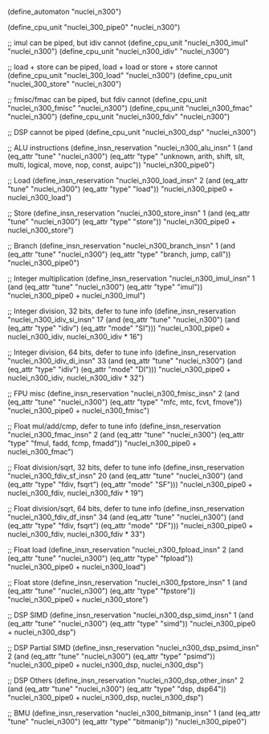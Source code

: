 (define_automaton "nuclei_n300")

(define_cpu_unit "nuclei_300_pipe0" "nuclei_n300")

;; imul can be piped, but idiv cannot
(define_cpu_unit "nuclei_n300_imul" "nuclei_n300")
(define_cpu_unit "nuclei_n300_idiv" "nuclei_n300")

;; load + store can be piped, load + load or store + store cannot
(define_cpu_unit "nuclei_300_load" "nuclei_n300")
(define_cpu_unit "nuclei_300_store" "nuclei_n300")

;; fmisc/fmac can be piped, but fdiv cannot
(define_cpu_unit "nuclei_n300_fmisc" "nuclei_n300")
(define_cpu_unit "nuclei_n300_fmac" "nuclei_n300")
(define_cpu_unit "nuclei_n300_fdiv" "nuclei_n300")

;; DSP cannot be piped
(define_cpu_unit "nuclei_n300_dsp" "nuclei_n300")

;; ALU instructions
(define_insn_reservation "nuclei_n300_alu_insn" 1
  (and (eq_attr "tune" "nuclei_n300")
    (eq_attr "type" "unknown, arith, shift, slt, multi, logical, move, nop, const, auipc"))
  "nuclei_n300_pipe0")

;; Load
(define_insn_reservation "nuclei_n300_load_insn" 2
  (and (eq_attr "tune" "nuclei_n300")
       (eq_attr "type" "load"))
  "nuclei_n300_pipe0 + nuclei_n300_load")

;; Store
(define_insn_reservation "nuclei_n300_store_insn" 1
  (and (eq_attr "tune" "nuclei_n300")
       (eq_attr "type" "store"))
  "nuclei_n300_pipe0 + nuclei_n300_store")

;; Branch
(define_insn_reservation "nuclei_n300_branch_insn" 1
  (and (eq_attr "tune" "nuclei_n300")
       (eq_attr "type" "branch, jump, call"))
  "nuclei_n300_pipe0")

;; Integer multiplication
(define_insn_reservation "nuclei_n300_imul_insn" 1
  (and (eq_attr "tune" "nuclei_n300")
       (eq_attr "type" "imul"))
  "nuclei_n300_pipe0 + nuclei_n300_imul")

;; Integer division, 32 bits, defer to tune info
(define_insn_reservation "nuclei_n300_idiv_si_insn" 17
  (and (eq_attr "tune" "nuclei_n300")
       (and (eq_attr "type" "idiv")
            (eq_attr "mode" "SI")))
  "nuclei_n300_pipe0 + nuclei_n300_idiv, nuclei_n300_idiv * 16")

;; Integer division, 64 bits, defer to tune info
(define_insn_reservation "nuclei_n300_idiv_di_insn" 33
  (and (eq_attr "tune" "nuclei_n300")
       (and (eq_attr "type" "idiv")
            (eq_attr "mode" "DI")))
  "nuclei_n300_pipe0 + nuclei_n300_idiv, nuclei_n300_idiv * 32")

;; FPU misc
(define_insn_reservation "nuclei_n300_fmisc_insn" 2
  (and (eq_attr "tune" "nuclei_n300")
       (eq_attr "type" "mfc, mtc, fcvt, fmove"))
  "nuclei_n300_pipe0 + nuclei_n300_fmisc")

;; Float mul/add/cmp, defer to tune info
(define_insn_reservation "nuclei_n300_fmac_insn" 2
  (and (eq_attr "tune" "nuclei_n300")
       (eq_attr "type" "fmul, fadd, fcmp, fmadd"))
  "nuclei_n300_pipe0 + nuclei_n300_fmac")

;; Float division/sqrt, 32 bits, defer to tune info
(define_insn_reservation "nuclei_n300_fdiv_sf_insn" 20
  (and (eq_attr "tune" "nuclei_n300")
       (and (eq_attr "type" "fdiv, fsqrt")
            (eq_attr "mode" "SF")))
  "nuclei_n300_pipe0 + nuclei_n300_fdiv, nuclei_n300_fdiv * 19")

;; Float division/sqrt, 64 bits, defer to tune info
(define_insn_reservation "nuclei_n300_fdiv_df_insn" 34
  (and (eq_attr "tune" "nuclei_n300")
       (and (eq_attr "type" "fdiv, fsqrt")
            (eq_attr "mode" "DF")))
  "nuclei_n300_pipe0 + nuclei_n300_fdiv, nuclei_n300_fdiv * 33")

;; Float load
(define_insn_reservation "nuclei_n300_fpload_insn" 2
  (and (eq_attr "tune" "nuclei_n300")
       (eq_attr "type" "fpload"))
  "nuclei_n300_pipe0 + nuclei_n300_load")

;; Float store
(define_insn_reservation "nuclei_n300_fpstore_insn" 1
  (and (eq_attr "tune" "nuclei_n300")
       (eq_attr "type" "fpstore"))
  "nuclei_n300_pipe0 + nuclei_n300_store")

;; DSP SIMD
(define_insn_reservation "nuclei_n300_dsp_simd_insn" 1
  (and (eq_attr "tune" "nuclei_n300")
       (eq_attr "type" "simd"))
  "nuclei_n300_pipe0 + nuclei_n300_dsp")

;; DSP Partial SIMD
(define_insn_reservation "nuclei_n300_dsp_psimd_insn" 2
  (and (eq_attr "tune" "nuclei_n300")
       (eq_attr "type" "psimd"))
  "nuclei_n300_pipe0 + nuclei_n300_dsp, nuclei_n300_dsp")

;; DSP Others
(define_insn_reservation "nuclei_n300_dsp_other_insn" 2
  (and (eq_attr "tune" "nuclei_n300")
       (eq_attr "type" "dsp, dsp64"))
  "nuclei_n300_pipe0 + nuclei_n300_dsp, nuclei_n300_dsp")

;; BMU
(define_insn_reservation "nuclei_n300_bitmanip_insn" 1
  (and (eq_attr "tune" "nuclei_n300")
       (eq_attr "type" "bitmanip"))
  "nuclei_n300_pipe0")
